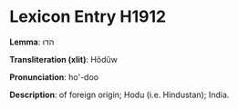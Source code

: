 # Lexicon Entry H1912

**Lemma**: הֹדוּ

**Transliteration (xlit)**: Hôdûw

**Pronunciation**: ho'-doo

**Description**:
of foreign origin; Hodu (i.e. Hindustan); India.
